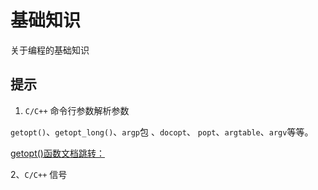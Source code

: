 # 基础知识

关于编程的基础知识



## 提示

1. `C/C++` 命令行参数解析参数

`getopt()`、`getopt_long()`、`argp`包 、`docopt`、 `popt`、`argtable`、`argv`等等。



[getopt()函数文档跳转：](Command-line_argument_parsing/getopt_c/getopt_usage.md)



2、`C/C++` 信号





